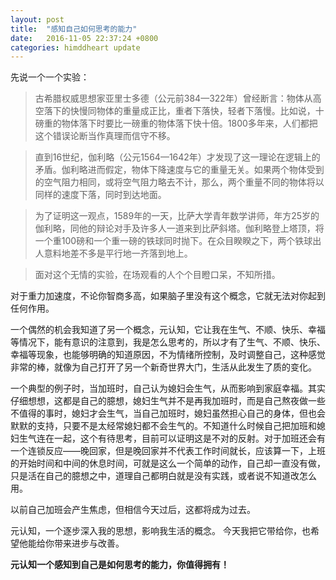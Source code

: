 ```yaml
---
layout: post
title:  "感知自己如何思考的能力"
date:   2016-11-05 22:37:24 +0800
categories: himddheart update
--- 
```


先说一个一个实验：
>古希腊权威思想家亚里士多德（公元前384—322年）曾经断言：物体从高空落下的快慢同物体的重量成正比，重者下落快，轻者下落慢。比如说，十磅重的物体落下时要比一磅重的物体落下快十倍。1800多年来，人们都把这个错误论断当作真理而信守不移。

>直到16世纪，伽利略（公元1564—1642年）才发现了这一理论在逻辑上的矛盾。伽利略进而假定，物体下降速度与它的重量无关。如果两个物体受到的空气阻力相同，或将空气阻力略去不计，那么，两个重量不同的物体将以同样的速度下落，同时到达地面。 

>为了证明这一观点，1589年的一天，比萨大学青年数学讲师，年方25岁的伽利略，同他的辩论对手及许多人一道来到比萨斜塔。伽利略登上塔顶，将一个重100磅和一个重一磅的铁球同时抛下。在众目睽睽之下，两个铁球出人意料地差不多是平行地一齐落到地上。

>面对这个无情的实验，在场观看的人个个目瞪口呆，不知所措。

对于重力加速度，不论你智商多高，如果脑子里没有这个概念，它就无法对你起到任何作用。

一个偶然的机会我知道了另一个概念，元认知，它让我在生气、不顺、快乐、幸福等情况下，能有意识的注意到，我是怎么思考的，所以才有了生气、不顺、快乐、幸福等现象，也能够明确的知道原因，不为情绪所控制，及时调整自己，这种感觉非常的棒，就像为自己打开了另一个新奇世界大门，生活从此发生了质的变化。

一个典型的例子时，当加班时，自己认为媳妇会生气，从而影响到家庭幸福。其实仔细想想，这都是自己的臆想，媳妇生气并不是再我加班时，而是自己熬夜做一些不值得的事时，媳妇才会生气，当自己加班时，媳妇虽然担心自己的身体，但也会默默的支持，只要不是太经常媳妇都不会生气的。不知道什么时候自己把加班和媳妇生气连在一起，这个有待思考，目前可以证明这是不对的反射。对于加班还会有一个连锁反应——晚回家，但是晚回家并不代表工作时间就长，应该算一下，上班的开始时间和中间的休息时间，可就是这么一个简单的动作，自己却一直没有做，只是活在自己的臆想之中，道理自己都明白就是没有实践，或者说不知道改怎么用。

以前自己加班会产生焦虑，但相信今天过后，这都将成为过去。

元认知，一个逐步深入我的思想，影响我生活的概念。
今天我把它带给你，也希望他能给你带来进步与改善。

**元认知一个感知到自己是如何思考的能力，你值得拥有！**


